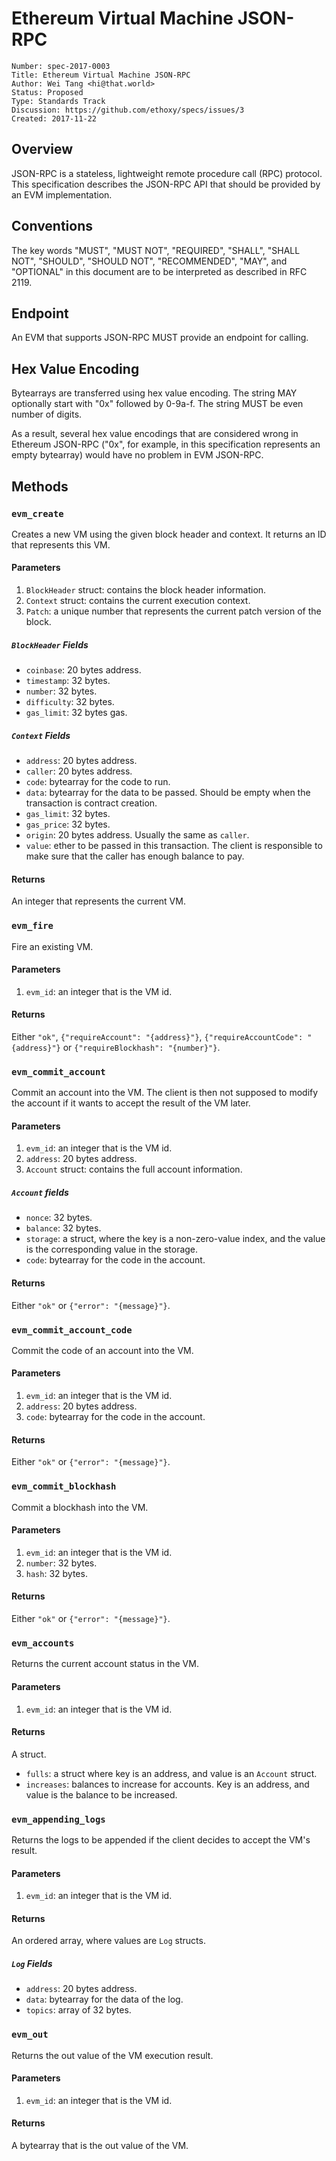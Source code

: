# Ethereum Virtual Machine JSON-RPC

    Number: spec-2017-0003
    Title: Ethereum Virtual Machine JSON-RPC
    Author: Wei Tang <hi@that.world>
    Status: Proposed
    Type: Standards Track
    Discussion: https://github.com/ethoxy/specs/issues/3
    Created: 2017-11-22

## Overview

JSON-RPC is a stateless, lightweight remote procedure call (RPC)
protocol. This specification describes the JSON-RPC API that should be
provided by an EVM implementation.

## Conventions

The key words "MUST", "MUST NOT", "REQUIRED", "SHALL", "SHALL NOT",
"SHOULD", "SHOULD NOT", "RECOMMENDED", "MAY", and "OPTIONAL" in this
document are to be interpreted as described in RFC 2119.

## Endpoint

An EVM that supports JSON-RPC MUST provide an endpoint for calling.

## Hex Value Encoding

Bytearrays are transferred using hex value encoding. The string MAY
optionally start with "0x" followed by 0-9a-f. The string MUST be even
number of digits.

As a result, several hex value encodings that are considered wrong in
Ethereum JSON-RPC ("0x", for example, in this specification represents
an empty bytearray) would have no problem in EVM JSON-RPC.

## Methods

### `evm_create`

Creates a new VM using the given block header and context. It returns an
ID that represents this VM.

#### Parameters

1. `BlockHeader` struct: contains the block header information.
2. `Context` struct: contains the current execution context.
3. `Patch`: a unique number that represents the current patch version
   of the block.

##### `BlockHeader` Fields

* `coinbase`: 20 bytes address.
* `timestamp`: 32 bytes.
* `number`: 32 bytes.
* `difficulty`: 32 bytes.
* `gas_limit`: 32 bytes gas.

##### `Context` Fields

* `address`: 20 bytes address.
* `caller`: 20 bytes address.
* `code`: bytearray for the code to run.
* `data`: bytearray for the data to be passed. Should be empty when
   the transaction is contract creation.
* `gas_limit`: 32 bytes.
* `gas_price`: 32 bytes.
* `origin`: 20 bytes address. Usually the same as `caller`.
* `value`: ether to be passed in this transaction. The client is
   responsible to make sure that the caller has enough balance to pay.

#### Returns

An integer that represents the current VM.

### `evm_fire`

Fire an existing VM.

#### Parameters

1. `evm_id`: an integer that is the VM id.

#### Returns

Either `"ok"`, `{"requireAccount": "{address}"}`,
`{"requireAccountCode": "{address}"}` or
`{"requireBlockhash": "{number}"}`.

### `evm_commit_account`

Commit an account into the VM. The client is then not supposed to modify
the account if it wants to accept the result of the VM later.

#### Parameters

1. `evm_id`: an integer that is the VM id.
2. `address`: 20 bytes address.
3. `Account` struct: contains the full account information.

##### `Account` fields

* `nonce`: 32 bytes.
* `balance`: 32 bytes.
* `storage`: a struct, where the key is a non-zero-value index, and
   the value is the corresponding value in the storage.
* `code`: bytearray for the code in the account.

#### Returns

Either `"ok"` or `{"error": "{message}"}`.

### `evm_commit_account_code`

Commit the code of an account into the VM.

#### Parameters

1. `evm_id`: an integer that is the VM id.
2. `address`: 20 bytes address.
3. `code`: bytearray for the code in the account.

#### Returns

Either `"ok"` or `{"error": "{message}"}`.

### `evm_commit_blockhash`

Commit a blockhash into the VM.

#### Parameters

1. `evm_id`: an integer that is the VM id.
2. `number`: 32 bytes.
3. `hash`: 32 bytes.

#### Returns

Either `"ok"` or `{"error": "{message}"}`.

### `evm_accounts`

Returns the current account status in the VM.

#### Parameters

1. `evm_id`: an integer that is the VM id.

#### Returns

A struct.

* `fulls`: a struct where key is an address, and value is an
   `Account` struct.
* `increases`: balances to increase for accounts. Key is an address,
   and value is the balance to be increased.

### `evm_appending_logs`

Returns the logs to be appended if the client decides to accept the VM's
result.

#### Parameters

1. `evm_id`: an integer that is the VM id.

#### Returns

An ordered array, where values are `Log` structs.

##### `Log` Fields

* `address`: 20 bytes address.
* `data`: bytearray for the data of the log.
* `topics`: array of 32 bytes.

### `evm_out`

Returns the out value of the VM execution result.

#### Parameters

1. `evm_id`: an integer that is the VM id.

#### Returns

A bytearray that is the out value of the VM.
